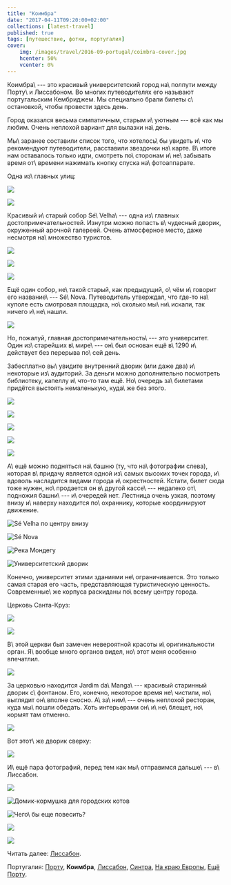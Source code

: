 ```yaml
---
title: "Коимбра"
date: "2017-04-11T09:20:00+02:00"
collections: [latest-travel]
published: true
tags: [путешествие, фотки, португалия]
cover:
    img: /images/travel/2016-09-portugal/coimbra-cover.jpg
    hcenter: 50%
    vcenter: 0%
---
```


Коимбра\ --- это красивый университетский город на\ полпути между
Порту\ и Лиссабоном. Во многих путеводителях его называют португальским
Кембриджем. Мы специально брали билеты с\ остановкой, чтобы провести
здесь день.

<!--more-->

Город оказался весьма симпатичным, старым и\ уютным --- всё как мы
любим. Очень неплохой вариант для вылазки на\ день.

Мы\ заранее составили список того, что хотелось\ бы увидеть и\ что
рекомендуют путеводители, расставили звездочки на\ карте. В\ итоге нам
оставалось только идти, смотреть по\ сторонам и\ не\ забывать время
от\ времени нажимать кнопку спуска на\ фотоаппарате.

Одна из\ главных улиц:

![](/images/travel/2016-09-portugal/coimbra-main-street-1.jpg)

![](/images/travel/2016-09-portugal/coimbra-main-street-2.jpg)

Красивый и\ старый собор Sé\ Velha\ --- одна из\ главных
достопримечательностей. Изнутри можно попасть в\ чудесный дворик,
окруженный арочной галереей. Очень атмосферное место, даже несмотря
на\ множество туристов.

![](/images/travel/2016-09-portugal/coimbra-se-velha-1.jpg)

![](/images/travel/2016-09-portugal/coimbra-se-velha-2.jpg)

![](/images/travel/2016-09-portugal/coimbra-se-velha-3.jpg)

Ещё один собор, не\ такой старый, как предыдущий, о\ чём и\ говорит его
название\ --- Sé\ Nova. Путеводитель утверждал, что где-то на\ куполе
есть смотровая площадка, но\ сколько мы\ ни\ искали, так ничего
и\ не\ нашли.

![](/images/travel/2016-09-portugal/coimbra-se-nova.jpg)

Но, пожалуй, главная достопримечательность\ --- это университет. Один
из\ старейших в\ мире\ --- он\ был основан ещё в\ 1290 и\ действует без
перерыва по\ сей день.

Забесплатно вы\ увидите внутренний дворик (или даже два) и\ некоторые
из\ аудиторий. За деньги можно дополнительно посмотреть библиотеку,
капеллу и\ что-то там ещё. Но\ очередь за\ билетами придётся выстоять
немаленькую, куда\ же без этого.

![](/images/travel/2016-09-portugal/coimbra-university-1.jpg)

![](/images/travel/2016-09-portugal/coimbra-university-2.jpg)

![](/images/travel/2016-09-portugal/coimbra-university-3.jpg)

![](/images/travel/2016-09-portugal/coimbra-university-4.jpg)

![](/images/travel/2016-09-portugal/coimbra-university-5.jpg)

А\ ещё можно подняться на\ башню (ту, что на\ фотографии слева), которая
в\ придачу является одной из\ самых высоких точек города,
и\ вдоволь насладится видами города и\ окрестностей. Кстати, билет сюда
тоже нужен, но\ продается он в\ другой кассе\ --- недалеко от\ подножия
башни\ --- и\ очередей нет. Лестница очень узкая, поэтому внизу
и\ наверху находится по\ охраннику, которые координируют движение.

![Sé Velha по центру внизу](/images/travel/2016-09-portugal/coimbra-top-1.jpg)

![Sé Nova](/images/travel/2016-09-portugal/coimbra-top-2.jpg)

![Река Мондегу](/images/travel/2016-09-portugal/coimbra-top-3.jpg)

![Университетский дворик](/images/travel/2016-09-portugal/coimbra-top-4.jpg)

Конечно, университет этими зданиями не\ ограничивается. Это только самая
старая его часть, представляющая туристическую ценность. Современные\ же
корпуса раскиданы по\ всему центру города.

Церковь Санта-Круз:

![](/images/travel/2016-09-portugal/coimbra-santa-cruz-1.jpg)

![](/images/travel/2016-09-portugal/coimbra-santa-cruz-2.jpg)

В\ этой церкви был замечен невероятной красоты и\ оригинальности орган.
Я\ вообще много органов видел, но\ этот меня особенно впечатлил.

![](/images/travel/2016-09-portugal/coimbra-santa-cruz-3.jpg)

За церковью находится Jardim da\ Manga\ --- красивый старинный дворик
с\ фонтаном. Его, конечно, некоторое время не\ чистили, но\ выглядит
он\ вполне сносно. А\ за\ ним\ --- очень неплохой ресторан, куда
мы\ пошли обедать. Хоть интерьерами он\ и\ не\ блещет, но\ кормят там
отменно.

![](/images/travel/2016-09-portugal/coimbra-jardim-da-manga.jpg)

Вот этот\ же дворик сверху:

![](/images/travel/2016-09-portugal/coimbra-jardim-da-manga-top.jpg)

И\ ещё пара фотографий, перед тем как мы\ отправимся дальше\ ---
в\ Лиссабон.

![](/images/travel/2016-09-portugal/coimbra-walk-1.jpg)

![Домик-кормушка для городских котов](/images/travel/2016-09-portugal/coimbra-walk-2.jpg)

![Чего\ бы еще повесить?](/images/travel/2016-09-portugal/coimbra-walk-3.jpg)

![](/images/travel/2016-09-portugal/coimbra-walk-4.jpg)

![](/images/travel/2016-09-portugal/coimbra-walk-5.jpg)

Читать далее: [Лиссабон](/post/lisbon/).

Португалия:
[Порту](/post/porto-1/),
**Коимбра**,
[Лиссабон](/post/lisbon/),
[Синтра](/post/sintra/),
[На краю Европы](/post/europas-edge/),
[Ещё Порту](/post/porto-2/).
